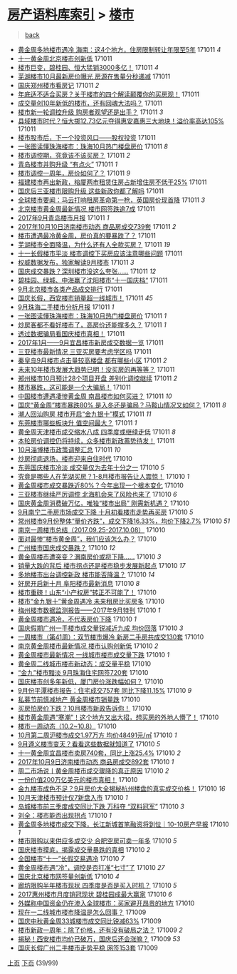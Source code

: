 [房产语料库索引](../../README.md)  > [楼市](楼市.md)
====
> [back](../README.md)

- [黄金周多地楼市遇冷 海南：这4个地方，住房限制转让年限至5年](http://jkwz.applinzi.com/ittc/7023222134619505680.html#%E9%BB%84%E9%87%91%E5%91%A8%E5%A4%9A%E5%9C%B0%E6%A5%BC%E5%B8%82%E9%81%87%E5%86%B7+%E6%B5%B7%E5%8D%97%EF%BC%9A%E8%BF%994%E4%B8%AA%E5%9C%B0%E6%96%B9%EF%BC%8C%E4%BD%8F%E6%88%BF%E9%99%90%E5%88%B6%E8%BD%AC%E8%AE%A9%E5%B9%B4%E9%99%90%E8%87%B35%E5%B9%B4) 171011 *4* 
- [十一黄金周北京楼市创新低](http://jkwz.applinzi.com/ittc/7023231599922119697.html#%E5%8D%81%E4%B8%80%E9%BB%84%E9%87%91%E5%91%A8%E5%8C%97%E4%BA%AC%E6%A5%BC%E5%B8%82%E5%88%9B%E6%96%B0%E4%BD%8E) 171011  
- [楼市巨变，碧桂园、恒大猛销3000多亿！](http://jkwz.applinzi.com/ittc/7023231100976104465.html#%E6%A5%BC%E5%B8%82%E5%B7%A8%E5%8F%98%EF%BC%8C%E7%A2%A7%E6%A1%82%E5%9B%AD%E3%80%81%E6%81%92%E5%A4%A7%E7%8C%9B%E9%94%803000%E5%A4%9A%E4%BA%BF%EF%BC%81) 171011 *4* 
- [芜湖楼市10月最新房价曝光 房源在售量分秒递减](http://jkwz.applinzi.com/ittc/7023230232692261904.html#%E8%8A%9C%E6%B9%96%E6%A5%BC%E5%B8%8210%E6%9C%88%E6%9C%80%E6%96%B0%E6%88%BF%E4%BB%B7%E6%9B%9D%E5%85%89+%E6%88%BF%E6%BA%90%E5%9C%A8%E5%94%AE%E9%87%8F%E5%88%86%E7%A7%92%E9%80%92%E5%87%8F) 171011  
- [国庆郑州楼市看房记](http://jkwz.applinzi.com/ittc/7023213940279084049.html#%E5%9B%BD%E5%BA%86%E9%83%91%E5%B7%9E%E6%A5%BC%E5%B8%82%E7%9C%8B%E6%88%BF%E8%AE%B0) 171011 *2* 
- [年底适不适合买房？关于楼市的四个解读颠覆你的买房观！](http://jkwz.applinzi.com/ittc/7023215166601298961.html#%E5%B9%B4%E5%BA%95%E9%80%82%E4%B8%8D%E9%80%82%E5%90%88%E4%B9%B0%E6%88%BF%EF%BC%9F%E5%85%B3%E4%BA%8E%E6%A5%BC%E5%B8%82%E7%9A%84%E5%9B%9B%E4%B8%AA%E8%A7%A3%E8%AF%BB%E9%A2%A0%E8%A6%86%E4%BD%A0%E7%9A%84%E4%B9%B0%E6%88%BF%E8%A7%82%EF%BC%81) 171011  
- [成交量创10年新低的楼市，还有回魂大法吗？](http://jkwz.applinzi.com/ittc/7023209865290449936.html#%E6%88%90%E4%BA%A4%E9%87%8F%E5%88%9B10%E5%B9%B4%E6%96%B0%E4%BD%8E%E7%9A%84%E6%A5%BC%E5%B8%82%EF%BC%8C%E8%BF%98%E6%9C%89%E5%9B%9E%E9%AD%82%E5%A4%A7%E6%B3%95%E5%90%97%EF%BC%9F) 171011  
- [楼市新一轮调控升级 购房者观望还是出手？](http://jkwz.applinzi.com/ittc/7023217533019227153.html#%E6%A5%BC%E5%B8%82%E6%96%B0%E4%B8%80%E8%BD%AE%E8%B0%83%E6%8E%A7%E5%8D%87%E7%BA%A7+%E8%B4%AD%E6%88%BF%E8%80%85%E8%A7%82%E6%9C%9B%E8%BF%98%E6%98%AF%E5%87%BA%E6%89%8B%EF%BC%9F) 171011 *3* 
- [县域楼市时代？恒大掷12.73亿元夺得惠安嘉惠三大地块！溢价率高达105%](http://jkwz.applinzi.com/ittc/7023189539751986193.html#%E5%8E%BF%E5%9F%9F%E6%A5%BC%E5%B8%82%E6%97%B6%E4%BB%A3%EF%BC%9F%E6%81%92%E5%A4%A7%E6%8E%B712.73%E4%BA%BF%E5%85%83%E5%A4%BA%E5%BE%97%E6%83%A0%E5%AE%89%E5%98%89%E6%83%A0%E4%B8%89%E5%A4%A7%E5%9C%B0%E5%9D%97%EF%BC%81%E6%BA%A2%E4%BB%B7%E7%8E%87%E9%AB%98%E8%BE%BE105%25) 171011  
- [楼市股市后，下一个投资风口——股权投资](http://jkwz.applinzi.com/ittc/7023202463677678608.html#%E6%A5%BC%E5%B8%82%E8%82%A1%E5%B8%82%E5%90%8E%EF%BC%8C%E4%B8%8B%E4%B8%80%E4%B8%AA%E6%8A%95%E8%B5%84%E9%A3%8E%E5%8F%A3%E2%80%94%E2%80%94%E8%82%A1%E6%9D%83%E6%8A%95%E8%B5%84) 171011  
- [一张图读懂珠海楼市：珠海10月热门楼盘房价](http://jkwz.applinzi.com/ittc/7023202180885120016.html#%E4%B8%80%E5%BC%A0%E5%9B%BE%E8%AF%BB%E6%87%82%E7%8F%A0%E6%B5%B7%E6%A5%BC%E5%B8%82%EF%BC%9A%E7%8F%A0%E6%B5%B710%E6%9C%88%E7%83%AD%E9%97%A8%E6%A5%BC%E7%9B%98%E6%88%BF%E4%BB%B7) 171011 *8* 
- [楼市调控期，究竟该不该买房？](http://jkwz.applinzi.com/ittc/7023191870740628496.html#%E6%A5%BC%E5%B8%82%E8%B0%83%E6%8E%A7%E6%9C%9F%EF%BC%8C%E7%A9%B6%E7%AB%9F%E8%AF%A5%E4%B8%8D%E8%AF%A5%E4%B9%B0%E6%88%BF%EF%BC%9F) 171011 *2* 
- [青岛楼市并购升级 “有点火”](http://jkwz.applinzi.com/ittc/7023182434471003153.html#%E9%9D%92%E5%B2%9B%E6%A5%BC%E5%B8%82%E5%B9%B6%E8%B4%AD%E5%8D%87%E7%BA%A7+%E2%80%9C%E6%9C%89%E7%82%B9%E7%81%AB%E2%80%9D) 171011 *1* 
- [楼市调控一周年，房价如何了？](http://jkwz.applinzi.com/ittc/7023180422333334545.html#%E6%A5%BC%E5%B8%82%E8%B0%83%E6%8E%A7%E4%B8%80%E5%91%A8%E5%B9%B4%EF%BC%8C%E6%88%BF%E4%BB%B7%E5%A6%82%E4%BD%95%E4%BA%86%EF%BC%9F) 171011 *9* 
- [福建楼市再出新政，榕厦两市租赁住房占新增住房不低于25%](http://jkwz.applinzi.com/ittc/7023125092693967888.html#%E7%A6%8F%E5%BB%BA%E6%A5%BC%E5%B8%82%E5%86%8D%E5%87%BA%E6%96%B0%E6%94%BF%EF%BC%8C%E6%A6%95%E5%8E%A6%E4%B8%A4%E5%B8%82%E7%A7%9F%E8%B5%81%E4%BD%8F%E6%88%BF%E5%8D%A0%E6%96%B0%E5%A2%9E%E4%BD%8F%E6%88%BF%E4%B8%8D%E4%BD%8E%E4%BA%8E25%25) 171011  
- [国庆后三亚楼市限购升级 这些新政你都了解吗](http://jkwz.applinzi.com/ittc/7023176361525658640.html#%E5%9B%BD%E5%BA%86%E5%90%8E%E4%B8%89%E4%BA%9A%E6%A5%BC%E5%B8%82%E9%99%90%E8%B4%AD%E5%8D%87%E7%BA%A7+%E8%BF%99%E4%BA%9B%E6%96%B0%E6%94%BF%E4%BD%A0%E9%83%BD%E4%BA%86%E8%A7%A3%E5%90%97) 171011  
- [全球楼市要闻：马云打响租房革命第一枪，英国房价现首降](http://jkwz.applinzi.com/ittc/7023176265631269904.html#%E5%85%A8%E7%90%83%E6%A5%BC%E5%B8%82%E8%A6%81%E9%97%BB%EF%BC%9A%E9%A9%AC%E4%BA%91%E6%89%93%E5%93%8D%E7%A7%9F%E6%88%BF%E9%9D%A9%E5%91%BD%E7%AC%AC%E4%B8%80%E6%9E%AA%EF%BC%8C%E8%8B%B1%E5%9B%BD%E6%88%BF%E4%BB%B7%E7%8E%B0%E9%A6%96%E9%99%8D) 171011 *3* 
- [北京楼市黄金周最新情况 楼市网签跌逾7成](http://jkwz.applinzi.com/ittc/7023175589324915728.html#%E5%8C%97%E4%BA%AC%E6%A5%BC%E5%B8%82%E9%BB%84%E9%87%91%E5%91%A8%E6%9C%80%E6%96%B0%E6%83%85%E5%86%B5+%E6%A5%BC%E5%B8%82%E7%BD%91%E7%AD%BE%E8%B7%8C%E9%80%BE7%E6%88%90) 171011  
- [2017年9月青岛楼市月报](http://jkwz.applinzi.com/ittc/7023170990983611409.html#2017%E5%B9%B49%E6%9C%88%E9%9D%92%E5%B2%9B%E6%A5%BC%E5%B8%82%E6%9C%88%E6%8A%A5) 171011 *1* 
- [2017年10月10日济南楼市动态 商品房成交739套](http://jkwz.applinzi.com/ittc/7023158537751102480.html#2017%E5%B9%B410%E6%9C%8810%E6%97%A5%E6%B5%8E%E5%8D%97%E6%A5%BC%E5%B8%82%E5%8A%A8%E6%80%81+%E5%95%86%E5%93%81%E6%88%BF%E6%88%90%E4%BA%A4739%E5%A5%97) 171011 *2* 
- [楼市遭遇最冷黄金周，房价真的要暴跌了？](http://jkwz.applinzi.com/ittc/7023141812032766992.html#%E6%A5%BC%E5%B8%82%E9%81%AD%E9%81%87%E6%9C%80%E5%86%B7%E9%BB%84%E9%87%91%E5%91%A8%EF%BC%8C%E6%88%BF%E4%BB%B7%E7%9C%9F%E7%9A%84%E8%A6%81%E6%9A%B4%E8%B7%8C%E4%BA%86%EF%BC%9F) 171011  
- [芜湖楼市全面降温，为什么还有人全款买房？](http://jkwz.applinzi.com/ittc/7023150139932410897.html#%E8%8A%9C%E6%B9%96%E6%A5%BC%E5%B8%82%E5%85%A8%E9%9D%A2%E9%99%8D%E6%B8%A9%EF%BC%8C%E4%B8%BA%E4%BB%80%E4%B9%88%E8%BF%98%E6%9C%89%E4%BA%BA%E5%85%A8%E6%AC%BE%E4%B9%B0%E6%88%BF%EF%BC%9F) 171011 *19* 
- [十一长假楼市平淡 楼市调控下买房应该注意哪些问题](http://jkwz.applinzi.com/ittc/7023144793939641360.html#%E5%8D%81%E4%B8%80%E9%95%BF%E5%81%87%E6%A5%BC%E5%B8%82%E5%B9%B3%E6%B7%A1+%E6%A5%BC%E5%B8%82%E8%B0%83%E6%8E%A7%E4%B8%8B%E4%B9%B0%E6%88%BF%E5%BA%94%E8%AF%A5%E6%B3%A8%E6%84%8F%E5%93%AA%E4%BA%9B%E9%97%AE%E9%A2%98) 171011  
- [权威数据发布，独家解读9月楼市](http://jkwz.applinzi.com/ittc/7023143154264572945.html#%E6%9D%83%E5%A8%81%E6%95%B0%E6%8D%AE%E5%8F%91%E5%B8%83%EF%BC%8C%E7%8B%AC%E5%AE%B6%E8%A7%A3%E8%AF%BB9%E6%9C%88%E6%A5%BC%E5%B8%82) 171011 *3* 
- [国庆成交暴跌？深圳楼市没这么夸张……](http://jkwz.applinzi.com/ittc/7023136296539784208.html#%E5%9B%BD%E5%BA%86%E6%88%90%E4%BA%A4%E6%9A%B4%E8%B7%8C%EF%BC%9F%E6%B7%B1%E5%9C%B3%E6%A5%BC%E5%B8%82%E6%B2%A1%E8%BF%99%E4%B9%88%E5%A4%B8%E5%BC%A0%E2%80%A6%E2%80%A6) 171011 *12* 
- [碧桂园、绿城、中海赢了沈阳楼市“十一国庆档“](http://jkwz.applinzi.com/ittc/7023135404092556305.html#%E7%A2%A7%E6%A1%82%E5%9B%AD%E3%80%81%E7%BB%BF%E5%9F%8E%E3%80%81%E4%B8%AD%E6%B5%B7%E8%B5%A2%E4%BA%86%E6%B2%88%E9%98%B3%E6%A5%BC%E5%B8%82%E2%80%9C%E5%8D%81%E4%B8%80%E5%9B%BD%E5%BA%86%E6%A1%A3%E2%80%9C) 171011  
- [9月北京楼市各类产品成交排行](http://jkwz.applinzi.com/ittc/7023132709533254672.html#9%E6%9C%88%E5%8C%97%E4%BA%AC%E6%A5%BC%E5%B8%82%E5%90%84%E7%B1%BB%E4%BA%A7%E5%93%81%E6%88%90%E4%BA%A4%E6%8E%92%E8%A1%8C) 171011  
- [国庆长假，西安楼市销量超一线城市！](http://jkwz.applinzi.com/ittc/7023127954605999120.html#%E5%9B%BD%E5%BA%86%E9%95%BF%E5%81%87%EF%BC%8C%E8%A5%BF%E5%AE%89%E6%A5%BC%E5%B8%82%E9%94%80%E9%87%8F%E8%B6%85%E4%B8%80%E7%BA%BF%E5%9F%8E%E5%B8%82%EF%BC%81) 171011 *45* 
- [9月珠海二手楼市分析月报](http://jkwz.applinzi.com/ittc/7023126470153733136.html#9%E6%9C%88%E7%8F%A0%E6%B5%B7%E4%BA%8C%E6%89%8B%E6%A5%BC%E5%B8%82%E5%88%86%E6%9E%90%E6%9C%88%E6%8A%A5) 171011 *1* 
- [一张图读懂珠海楼市：珠海10月热门楼盘房价](http://jkwz.applinzi.com/ittc/7023121348484924432.html#%E4%B8%80%E5%BC%A0%E5%9B%BE%E8%AF%BB%E6%87%82%E7%8F%A0%E6%B5%B7%E6%A5%BC%E5%B8%82%EF%BC%9A%E7%8F%A0%E6%B5%B710%E6%9C%88%E7%83%AD%E9%97%A8%E6%A5%BC%E7%9B%98%E6%88%BF%E4%BB%B7) 171011 *1* 
- [炒房客都不看好楼市了，高房价还能撑多久？](http://jkwz.applinzi.com/ittc/7023120043632755729.html#%E7%82%92%E6%88%BF%E5%AE%A2%E9%83%BD%E4%B8%8D%E7%9C%8B%E5%A5%BD%E6%A5%BC%E5%B8%82%E4%BA%86%EF%BC%8C%E9%AB%98%E6%88%BF%E4%BB%B7%E8%BF%98%E8%83%BD%E6%92%91%E5%A4%9A%E4%B9%85%EF%BC%9F) 171011 *1* 
- [透过数据骗局看国庆楼市真相！](http://jkwz.applinzi.com/ittc/7023119190091891729.html#%E9%80%8F%E8%BF%87%E6%95%B0%E6%8D%AE%E9%AA%97%E5%B1%80%E7%9C%8B%E5%9B%BD%E5%BA%86%E6%A5%BC%E5%B8%82%E7%9C%9F%E7%9B%B8%EF%BC%81) 171011  
- [2017年1月——9月宜昌楼市新房成交数据一览](http://jkwz.applinzi.com/ittc/7023117814448260112.html#2017%E5%B9%B41%E6%9C%88%E2%80%94%E2%80%949%E6%9C%88%E5%AE%9C%E6%98%8C%E6%A5%BC%E5%B8%82%E6%96%B0%E6%88%BF%E6%88%90%E4%BA%A4%E6%95%B0%E6%8D%AE%E4%B8%80%E8%A7%88) 171011  
- [三亚楼市最新情况 三亚买房要考虑学区吗](http://jkwz.applinzi.com/ittc/7023117725013115920.html#%E4%B8%89%E4%BA%9A%E6%A5%BC%E5%B8%82%E6%9C%80%E6%96%B0%E6%83%85%E5%86%B5+%E4%B8%89%E4%BA%9A%E4%B9%B0%E6%88%BF%E8%A6%81%E8%80%83%E8%99%91%E5%AD%A6%E5%8C%BA%E5%90%97) 171011  
- [秦皇岛9月楼市点击量较高楼盘 都有哪些小区](http://jkwz.applinzi.com/ittc/7023116028853355537.html#%E7%A7%A6%E7%9A%87%E5%B2%9B9%E6%9C%88%E6%A5%BC%E5%B8%82%E7%82%B9%E5%87%BB%E9%87%8F%E8%BE%83%E9%AB%98%E6%A5%BC%E7%9B%98+%E9%83%BD%E6%9C%89%E5%93%AA%E4%BA%9B%E5%B0%8F%E5%8C%BA) 171011 *2* 
- [未来10年楼市发展大趋势已明！没买房的再等等？](http://jkwz.applinzi.com/ittc/7023115743376442384.html#%E6%9C%AA%E6%9D%A510%E5%B9%B4%E6%A5%BC%E5%B8%82%E5%8F%91%E5%B1%95%E5%A4%A7%E8%B6%8B%E5%8A%BF%E5%B7%B2%E6%98%8E%EF%BC%81%E6%B2%A1%E4%B9%B0%E6%88%BF%E7%9A%84%E5%86%8D%E7%AD%89%E7%AD%89%EF%BC%9F) 171011  
- [郑州楼市10月预计28个项目开盘 差别化调控继续](http://jkwz.applinzi.com/ittc/7023112426931880977.html#%E9%83%91%E5%B7%9E%E6%A5%BC%E5%B8%8210%E6%9C%88%E9%A2%84%E8%AE%A128%E4%B8%AA%E9%A1%B9%E7%9B%AE%E5%BC%80%E7%9B%98+%E5%B7%AE%E5%88%AB%E5%8C%96%E8%B0%83%E6%8E%A7%E7%BB%A7%E7%BB%AD) 171011 *2* 
- [楼市暴跌，这可能是一个大骗局！](http://jkwz.applinzi.com/ittc/7023110861315638289.html#%E6%A5%BC%E5%B8%82%E6%9A%B4%E8%B7%8C%EF%BC%8C%E8%BF%99%E5%8F%AF%E8%83%BD%E6%98%AF%E4%B8%80%E4%B8%AA%E5%A4%A7%E9%AA%97%E5%B1%80%EF%BC%81) 171011  
- [中国楼市遭遇凄惨黄金周 南昌楼市如何买进？](http://jkwz.applinzi.com/ittc/7023110273609761809.html#%E4%B8%AD%E5%9B%BD%E6%A5%BC%E5%B8%82%E9%81%AD%E9%81%87%E5%87%84%E6%83%A8%E9%BB%84%E9%87%91%E5%91%A8+%E5%8D%97%E6%98%8C%E6%A5%BC%E5%B8%82%E5%A6%82%E4%BD%95%E4%B9%B0%E8%BF%9B%EF%BC%9F) 171011 *10* 
- [国庆“黄金周”楼市暴跌80% 是入冬还是骗局？马鞍山情况又如何？](http://jkwz.applinzi.com/ittc/7023106657020806161.html#%E5%9B%BD%E5%BA%86%E2%80%9C%E9%BB%84%E9%87%91%E5%91%A8%E2%80%9D%E6%A5%BC%E5%B8%82%E6%9A%B4%E8%B7%8C80%25+%E6%98%AF%E5%85%A5%E5%86%AC%E8%BF%98%E6%98%AF%E9%AA%97%E5%B1%80%EF%BC%9F%E9%A9%AC%E9%9E%8D%E5%B1%B1%E6%83%85%E5%86%B5%E5%8F%88%E5%A6%82%E4%BD%95%EF%BC%9F) 171011 *8* 
- [潮人回汕购房 楼市开启“金九银十”模式](http://jkwz.applinzi.com/ittc/7023099524271309840.html#%E6%BD%AE%E4%BA%BA%E5%9B%9E%E6%B1%95%E8%B4%AD%E6%88%BF+%E6%A5%BC%E5%B8%82%E5%BC%80%E5%90%AF%E2%80%9C%E9%87%91%E4%B9%9D%E9%93%B6%E5%8D%81%E2%80%9D%E6%A8%A1%E5%BC%8F) 171011 *11* 
- [东莞楼市哪些板块升 值空间最大？](http://jkwz.applinzi.com/ittc/7023092322965914641.html#%E4%B8%9C%E8%8E%9E%E6%A5%BC%E5%B8%82%E5%93%AA%E4%BA%9B%E6%9D%BF%E5%9D%97%E5%8D%87+%E5%80%BC%E7%A9%BA%E9%97%B4%E6%9C%80%E5%A4%A7%EF%BC%9F) 171011 *1* 
- [黄金周天津楼市成交缩水八成 四季度或继续走低](http://jkwz.applinzi.com/ittc/7023086805073789969.html#%E9%BB%84%E9%87%91%E5%91%A8%E5%A4%A9%E6%B4%A5%E6%A5%BC%E5%B8%82%E6%88%90%E4%BA%A4%E7%BC%A9%E6%B0%B4%E5%85%AB%E6%88%90+%E5%9B%9B%E5%AD%A3%E5%BA%A6%E6%88%96%E7%BB%A7%E7%BB%AD%E8%B5%B0%E4%BD%8E) 171011 *8* 
- [本轮房价调控仍将持续，众多楼市新政蓄势待发！](http://jkwz.applinzi.com/ittc/7023071652315923473.html#%E6%9C%AC%E8%BD%AE%E6%88%BF%E4%BB%B7%E8%B0%83%E6%8E%A7%E4%BB%8D%E5%B0%86%E6%8C%81%E7%BB%AD%EF%BC%8C%E4%BC%97%E5%A4%9A%E6%A5%BC%E5%B8%82%E6%96%B0%E6%94%BF%E8%93%84%E5%8A%BF%E5%BE%85%E5%8F%91%EF%BC%81) 171011  
- [10月淄博楼市政策调整汇总](http://jkwz.applinzi.com/ittc/7022987299950953488.html#10%E6%9C%88%E6%B7%84%E5%8D%9A%E6%A5%BC%E5%B8%82%E6%94%BF%E7%AD%96%E8%B0%83%E6%95%B4%E6%B1%87%E6%80%BB) 171011 *10* 
- [炒房彻底退场，楼市迎来自住时代](http://jkwz.applinzi.com/ittc/7022921750818587664.html#%E7%82%92%E6%88%BF%E5%BD%BB%E5%BA%95%E9%80%80%E5%9C%BA%EF%BC%8C%E6%A5%BC%E5%B8%82%E8%BF%8E%E6%9D%A5%E8%87%AA%E4%BD%8F%E6%97%B6%E4%BB%A3) 171010  
- [东莞国庆楼市冷淡 成交量仅为去年十分之一](http://jkwz.applinzi.com/ittc/7022895431267386384.html#%E4%B8%9C%E8%8E%9E%E5%9B%BD%E5%BA%86%E6%A5%BC%E5%B8%82%E5%86%B7%E6%B7%A1+%E6%88%90%E4%BA%A4%E9%87%8F%E4%BB%85%E4%B8%BA%E5%8E%BB%E5%B9%B4%E5%8D%81%E5%88%86%E4%B9%8B%E4%B8%80) 171010 *5* 
- [究竟是哪些人在芜湖买房？1-8月楼市报告让人震惊！](http://jkwz.applinzi.com/ittc/7022885497934971921.html#%E7%A9%B6%E7%AB%9F%E6%98%AF%E5%93%AA%E4%BA%9B%E4%BA%BA%E5%9C%A8%E8%8A%9C%E6%B9%96%E4%B9%B0%E6%88%BF%EF%BC%9F1-8%E6%9C%88%E6%A5%BC%E5%B8%82%E6%8A%A5%E5%91%8A%E8%AE%A9%E4%BA%BA%E9%9C%87%E6%83%8A%EF%BC%81) 171010 *1* 
- [黄金周楼市成交暴跌近80%？今年出现一个根本变化](http://jkwz.applinzi.com/ittc/7022882391440491536.html#%E9%BB%84%E9%87%91%E5%91%A8%E6%A5%BC%E5%B8%82%E6%88%90%E4%BA%A4%E6%9A%B4%E8%B7%8C%E8%BF%9180%25%EF%BC%9F%E4%BB%8A%E5%B9%B4%E5%87%BA%E7%8E%B0%E4%B8%80%E4%B8%AA%E6%A0%B9%E6%9C%AC%E5%8F%98%E5%8C%96) 171010  
- [三亚楼市继续严厉调控 北海机会来了风险也来了](http://jkwz.applinzi.com/ittc/7022871189515666449.html#%E4%B8%89%E4%BA%9A%E6%A5%BC%E5%B8%82%E7%BB%A7%E7%BB%AD%E4%B8%A5%E5%8E%89%E8%B0%83%E6%8E%A7+%E5%8C%97%E6%B5%B7%E6%9C%BA%E4%BC%9A%E6%9D%A5%E4%BA%86%E9%A3%8E%E9%99%A9%E4%B9%9F%E6%9D%A5%E4%BA%86) 171010 *6* 
- [国庆黄金周消费破万亿，唯独“楼市出局” 刚需新机遇？](http://jkwz.applinzi.com/ittc/7022853726749066256.html#%E5%9B%BD%E5%BA%86%E9%BB%84%E9%87%91%E5%91%A8%E6%B6%88%E8%B4%B9%E7%A0%B4%E4%B8%87%E4%BA%BF%EF%BC%8C%E5%94%AF%E7%8B%AC%E2%80%9C%E6%A5%BC%E5%B8%82%E5%87%BA%E5%B1%80%E2%80%9D+%E5%88%9A%E9%9C%80%E6%96%B0%E6%9C%BA%E9%81%87%EF%BC%9F) 171010  
- [9月南宁二手房市场成交下降 十月初看楼市走势再买房](http://jkwz.applinzi.com/ittc/7022850410027680785.html#9%E6%9C%88%E5%8D%97%E5%AE%81%E4%BA%8C%E6%89%8B%E6%88%BF%E5%B8%82%E5%9C%BA%E6%88%90%E4%BA%A4%E4%B8%8B%E9%99%8D+%E5%8D%81%E6%9C%88%E5%88%9D%E7%9C%8B%E6%A5%BC%E5%B8%82%E8%B5%B0%E5%8A%BF%E5%86%8D%E4%B9%B0%E6%88%BF) 171010 *5* 
- [常州楼市9月份整体“量价齐跌”，成交下降16.33%，均价下降2.7%](http://jkwz.applinzi.com/ittc/7022850611710805008.html#%E5%B8%B8%E5%B7%9E%E6%A5%BC%E5%B8%829%E6%9C%88%E4%BB%BD%E6%95%B4%E4%BD%93%E2%80%9C%E9%87%8F%E4%BB%B7%E9%BD%90%E8%B7%8C%E2%80%9D%EF%BC%8C%E6%88%90%E4%BA%A4%E4%B8%8B%E9%99%8D16.33%25%EF%BC%8C%E5%9D%87%E4%BB%B7%E4%B8%8B%E9%99%8D2.7%25) 171010 *51* 
- [南京一周楼市总结（2017.09.25-2017.10.08）](http://jkwz.applinzi.com/ittc/7022845754857751568.html#%E5%8D%97%E4%BA%AC%E4%B8%80%E5%91%A8%E6%A5%BC%E5%B8%82%E6%80%BB%E7%BB%93%EF%BC%882017.09.25-2017.10.08%EF%BC%89) 171010  
- [面对最惨“楼市黄金周”，我们应该怎么办？](http://jkwz.applinzi.com/ittc/7022845681906222097.html#%E9%9D%A2%E5%AF%B9%E6%9C%80%E6%83%A8%E2%80%9C%E6%A5%BC%E5%B8%82%E9%BB%84%E9%87%91%E5%91%A8%E2%80%9D%EF%BC%8C%E6%88%91%E4%BB%AC%E5%BA%94%E8%AF%A5%E6%80%8E%E4%B9%88%E5%8A%9E%EF%BC%9F) 171010  
- [广州楼市国庆成交暴跌？](http://jkwz.applinzi.com/ittc/7022839869922083857.html#%E5%B9%BF%E5%B7%9E%E6%A5%BC%E5%B8%82%E5%9B%BD%E5%BA%86%E6%88%90%E4%BA%A4%E6%9A%B4%E8%B7%8C%EF%BC%9F) 171010 *12* 
- [黄金周楼市遭突变？渭南房价或将下降……](http://jkwz.applinzi.com/ittc/7022834497345815569.html#%E9%BB%84%E9%87%91%E5%91%A8%E6%A5%BC%E5%B8%82%E9%81%AD%E7%AA%81%E5%8F%98%EF%BC%9F%E6%B8%AD%E5%8D%97%E6%88%BF%E4%BB%B7%E6%88%96%E5%B0%86%E4%B8%8B%E9%99%8D%E2%80%A6%E2%80%A6) 171010 *3* 
- [销量大跌的背后 楼市拐点还是楼市稳步发展新起点](http://jkwz.applinzi.com/ittc/7022822767316173840.html#%E9%94%80%E9%87%8F%E5%A4%A7%E8%B7%8C%E7%9A%84%E8%83%8C%E5%90%8E+%E6%A5%BC%E5%B8%82%E6%8B%90%E7%82%B9%E8%BF%98%E6%98%AF%E6%A5%BC%E5%B8%82%E7%A8%B3%E6%AD%A5%E5%8F%91%E5%B1%95%E6%96%B0%E8%B5%B7%E7%82%B9) 171010 *17* 
- [多地楼市出台调控新政 楼市能否降温？](http://jkwz.applinzi.com/ittc/7022822410875831313.html#%E5%A4%9A%E5%9C%B0%E6%A5%BC%E5%B8%82%E5%87%BA%E5%8F%B0%E8%B0%83%E6%8E%A7%E6%96%B0%E6%94%BF+%E6%A5%BC%E5%B8%82%E8%83%BD%E5%90%A6%E9%99%8D%E6%B8%A9%EF%BC%9F) 171010 *14* 
- [好房开启新十月 阜阳楼市最新消息](http://jkwz.applinzi.com/ittc/7022821145370428433.html#%E5%A5%BD%E6%88%BF%E5%BC%80%E5%90%AF%E6%96%B0%E5%8D%81%E6%9C%88+%E9%98%9C%E9%98%B3%E6%A5%BC%E5%B8%82%E6%9C%80%E6%96%B0%E6%B6%88%E6%81%AF) 171010 *8* 
- [楼市重磅！山东“小产权房”转正不可能了！](http://jkwz.applinzi.com/ittc/7022819988589773841.html#%E6%A5%BC%E5%B8%82%E9%87%8D%E7%A3%85%EF%BC%81%E5%B1%B1%E4%B8%9C%E2%80%9C%E5%B0%8F%E4%BA%A7%E6%9D%83%E6%88%BF%E2%80%9D%E8%BD%AC%E6%AD%A3%E4%B8%8D%E5%8F%AF%E8%83%BD%E4%BA%86%EF%BC%81) 171010  
- [楼市“金九银十”黄金周遇冷 未来租房比买房多](http://jkwz.applinzi.com/ittc/7022818110506271761.html#%E6%A5%BC%E5%B8%82%E2%80%9C%E9%87%91%E4%B9%9D%E9%93%B6%E5%8D%81%E2%80%9D%E9%BB%84%E9%87%91%E5%91%A8%E9%81%87%E5%86%B7+%E6%9C%AA%E6%9D%A5%E7%A7%9F%E6%88%BF%E6%AF%94%E4%B9%B0%E6%88%BF%E5%A4%9A) 171010  
- [梅州楼市数据监测报告——2017年9月特刊](http://jkwz.applinzi.com/ittc/7022817223310312464.html#%E6%A2%85%E5%B7%9E%E6%A5%BC%E5%B8%82%E6%95%B0%E6%8D%AE%E7%9B%91%E6%B5%8B%E6%8A%A5%E5%91%8A%E2%80%94%E2%80%942017%E5%B9%B49%E6%9C%88%E7%89%B9%E5%88%8A) 171010 *1* 
- [黄金周楼市遇冷，不代表房价下降](http://jkwz.applinzi.com/ittc/7022816850386355216.html#%E9%BB%84%E9%87%91%E5%91%A8%E6%A5%BC%E5%B8%82%E9%81%87%E5%86%B7%EF%BC%8C%E4%B8%8D%E4%BB%A3%E8%A1%A8%E6%88%BF%E4%BB%B7%E4%B8%8B%E9%99%8D) 171010 *1* 
- [国庆假期广州一手楼市成交量锐减近九成 均价回落](http://jkwz.applinzi.com/ittc/7022815521874117648.html#%E5%9B%BD%E5%BA%86%E5%81%87%E6%9C%9F%E5%B9%BF%E5%B7%9E%E4%B8%80%E6%89%8B%E6%A5%BC%E5%B8%82%E6%88%90%E4%BA%A4%E9%87%8F%E9%94%90%E5%87%8F%E8%BF%91%E4%B9%9D%E6%88%90+%E5%9D%87%E4%BB%B7%E5%9B%9E%E8%90%BD) 171010 *3* 
- [一周楼市（第41周）：双节楼市爆冷 新房二手房共成交130套](http://jkwz.applinzi.com/ittc/7022810496691078161.html#%E4%B8%80%E5%91%A8%E6%A5%BC%E5%B8%82%EF%BC%88%E7%AC%AC41%E5%91%A8%EF%BC%89%EF%BC%9A%E5%8F%8C%E8%8A%82%E6%A5%BC%E5%B8%82%E7%88%86%E5%86%B7+%E6%96%B0%E6%88%BF%E4%BA%8C%E6%89%8B%E6%88%BF%E5%85%B1%E6%88%90%E4%BA%A4130%E5%A5%97) 171010  
- [南京黄金周楼市最新情况 楼市认购创新低](http://jkwz.applinzi.com/ittc/7022781277739156496.html#%E5%8D%97%E4%BA%AC%E9%BB%84%E9%87%91%E5%91%A8%E6%A5%BC%E5%B8%82%E6%9C%80%E6%96%B0%E6%83%85%E5%86%B5+%E6%A5%BC%E5%B8%82%E8%AE%A4%E8%B4%AD%E5%88%9B%E6%96%B0%E4%BD%8E) 171010 *2* 
- [黄金周楼市最新情况 一线城市楼市成交量下跌](http://jkwz.applinzi.com/ittc/7022781278921950225.html#%E9%BB%84%E9%87%91%E5%91%A8%E6%A5%BC%E5%B8%82%E6%9C%80%E6%96%B0%E6%83%85%E5%86%B5+%E4%B8%80%E7%BA%BF%E5%9F%8E%E5%B8%82%E6%A5%BC%E5%B8%82%E6%88%90%E4%BA%A4%E9%87%8F%E4%B8%8B%E8%B7%8C) 171010 *1* 
- [黄金周二线城市楼市新动态：成交量平稳](http://jkwz.applinzi.com/ittc/7022781282361279504.html#%E9%BB%84%E9%87%91%E5%91%A8%E4%BA%8C%E7%BA%BF%E5%9F%8E%E5%B8%82%E6%A5%BC%E5%B8%82%E6%96%B0%E5%8A%A8%E6%80%81%EF%BC%9A%E6%88%90%E4%BA%A4%E9%87%8F%E5%B9%B3%E7%A8%B3) 171010  
- [“金九”楼市黯淡 9月珠海住宅网签720套](http://jkwz.applinzi.com/ittc/7022778933857223697.html#%E2%80%9C%E9%87%91%E4%B9%9D%E2%80%9D%E6%A5%BC%E5%B8%82%E9%BB%AF%E6%B7%A1+9%E6%9C%88%E7%8F%A0%E6%B5%B7%E4%BD%8F%E5%AE%85%E7%BD%91%E7%AD%BE720%E5%A5%97) 171010  
- [国庆楼市创多年新低，厦门房价涨跌幅如何？](http://jkwz.applinzi.com/ittc/7022767274971366416.html#%E5%9B%BD%E5%BA%86%E6%A5%BC%E5%B8%82%E5%88%9B%E5%A4%9A%E5%B9%B4%E6%96%B0%E4%BD%8E%EF%BC%8C%E5%8E%A6%E9%97%A8%E6%88%BF%E4%BB%B7%E6%B6%A8%E8%B7%8C%E5%B9%85%E5%A6%82%E4%BD%95%EF%BC%9F) 171010  
- [9月份平潭楼市报告：住宅成交757套 同比下降11.15%](http://jkwz.applinzi.com/ittc/7022764397771097105.html#9%E6%9C%88%E4%BB%BD%E5%B9%B3%E6%BD%AD%E6%A5%BC%E5%B8%82%E6%8A%A5%E5%91%8A%EF%BC%9A%E4%BD%8F%E5%AE%85%E6%88%90%E4%BA%A4757%E5%A5%97+%E5%90%8C%E6%AF%94%E4%B8%8B%E9%99%8D11.15%25) 171010 *9* 
- [私募节前慎减地产 黄金周楼市销量跌](http://jkwz.applinzi.com/ittc/7022750804019250192.html#%E7%A7%81%E5%8B%9F%E8%8A%82%E5%89%8D%E6%85%8E%E5%87%8F%E5%9C%B0%E4%BA%A7+%E9%BB%84%E9%87%91%E5%91%A8%E6%A5%BC%E5%B8%82%E9%94%80%E9%87%8F%E8%B7%8C) 171010  
- [买房怕房价下跌？10月楼市新政告诉你！](http://jkwz.applinzi.com/ittc/7022756814851146768.html#%E4%B9%B0%E6%88%BF%E6%80%95%E6%88%BF%E4%BB%B7%E4%B8%8B%E8%B7%8C%EF%BC%9F10%E6%9C%88%E6%A5%BC%E5%B8%82%E6%96%B0%E6%94%BF%E5%91%8A%E8%AF%89%E4%BD%A0%EF%BC%81) 171010  
- [楼市黄金周遇“寒潮”！这个地方又出大招，想买房的外地人懵了！](http://jkwz.applinzi.com/ittc/7022756634961642512.html#%E6%A5%BC%E5%B8%82%E9%BB%84%E9%87%91%E5%91%A8%E9%81%87%E2%80%9C%E5%AF%92%E6%BD%AE%E2%80%9D%EF%BC%81%E8%BF%99%E4%B8%AA%E5%9C%B0%E6%96%B9%E5%8F%88%E5%87%BA%E5%A4%A7%E6%8B%9B%EF%BC%8C%E6%83%B3%E4%B9%B0%E6%88%BF%E7%9A%84%E5%A4%96%E5%9C%B0%E4%BA%BA%E6%87%B5%E4%BA%86%EF%BC%81) 171010  
- [楼市一周动态（10.2~10.8）](http://jkwz.applinzi.com/ittc/7022751186086790161.html#%E6%A5%BC%E5%B8%82%E4%B8%80%E5%91%A8%E5%8A%A8%E6%80%81%EF%BC%8810.2%7E10.8%EF%BC%89) 171010  
- [10月第二周沪楼市成交1.97万方 均价48491元/㎡](http://jkwz.applinzi.com/ittc/7022750646409888784.html#10%E6%9C%88%E7%AC%AC%E4%BA%8C%E5%91%A8%E6%B2%AA%E6%A5%BC%E5%B8%82%E6%88%90%E4%BA%A41.97%E4%B8%87%E6%96%B9+%E5%9D%87%E4%BB%B748491%E5%85%83%2F%E3%8E%A1) 171010 *1* 
- [9月遵义楼市变天？看看这些数据就知道了](http://jkwz.applinzi.com/ittc/7022746510977139728.html#9%E6%9C%88%E9%81%B5%E4%B9%89%E6%A5%BC%E5%B8%82%E5%8F%98%E5%A4%A9%EF%BC%9F%E7%9C%8B%E7%9C%8B%E8%BF%99%E4%BA%9B%E6%95%B0%E6%8D%AE%E5%B0%B1%E7%9F%A5%E9%81%93%E4%BA%86) 171010 *5* 
- [十一黄金周宜昌楼市卖房740套，同比上涨25.4%](http://jkwz.applinzi.com/ittc/7022744597883782161.html#%E5%8D%81%E4%B8%80%E9%BB%84%E9%87%91%E5%91%A8%E5%AE%9C%E6%98%8C%E6%A5%BC%E5%B8%82%E5%8D%96%E6%88%BF740%E5%A5%97%EF%BC%8C%E5%90%8C%E6%AF%94%E4%B8%8A%E6%B6%A825.4%25) 171010 *2* 
- [2017年10月9日济南楼市动态 商品房成交892套](http://jkwz.applinzi.com/ittc/7022742561373029392.html#2017%E5%B9%B410%E6%9C%889%E6%97%A5%E6%B5%8E%E5%8D%97%E6%A5%BC%E5%B8%82%E5%8A%A8%E6%80%81+%E5%95%86%E5%93%81%E6%88%BF%E6%88%90%E4%BA%A4892%E5%A5%97) 171010 *1* 
- [周二市场说丨黄金周楼市成交骤降的真正原因](http://jkwz.applinzi.com/ittc/7022737037185254416.html#%E5%91%A8%E4%BA%8C%E5%B8%82%E5%9C%BA%E8%AF%B4%E4%B8%A8%E9%BB%84%E9%87%91%E5%91%A8%E6%A5%BC%E5%B8%82%E6%88%90%E4%BA%A4%E9%AA%A4%E9%99%8D%E7%9A%84%E7%9C%9F%E6%AD%A3%E5%8E%9F%E5%9B%A0) 171010 *2* 
- [一份价值200万亿美元的楼市真相！](http://jkwz.applinzi.com/ittc/7022736620829279249.html#%E4%B8%80%E4%BB%BD%E4%BB%B7%E5%80%BC200%E4%B8%87%E4%BA%BF%E7%BE%8E%E5%85%83%E7%9A%84%E6%A5%BC%E5%B8%82%E7%9C%9F%E7%9B%B8%EF%BC%81) 171010  
- [金九楼市成色不足？9月房价大全揭秘杭州楼盘的真实成交价格！](http://jkwz.applinzi.com/ittc/7022736566664037393.html#%E9%87%91%E4%B9%9D%E6%A5%BC%E5%B8%82%E6%88%90%E8%89%B2%E4%B8%8D%E8%B6%B3%EF%BC%9F9%E6%9C%88%E6%88%BF%E4%BB%B7%E5%A4%A7%E5%85%A8%E6%8F%AD%E7%A7%98%E6%9D%AD%E5%B7%9E%E6%A5%BC%E7%9B%98%E7%9A%84%E7%9C%9F%E5%AE%9E%E6%88%90%E4%BA%A4%E4%BB%B7%E6%A0%BC%EF%BC%81) 171010 *16* 
- [10月天津楼市预计仅7新盘入市](http://jkwz.applinzi.com/ittc/7022736474364183568.html#10%E6%9C%88%E5%A4%A9%E6%B4%A5%E6%A5%BC%E5%B8%82%E9%A2%84%E8%AE%A1%E4%BB%857%E6%96%B0%E7%9B%98%E5%85%A5%E5%B8%82) 171010 *1* 
- [岛城楼市前三季度成交同比下跌 万科夺 “双料冠军”](http://jkwz.applinzi.com/ittc/7022732660265452560.html#%E5%B2%9B%E5%9F%8E%E6%A5%BC%E5%B8%82%E5%89%8D%E4%B8%89%E5%AD%A3%E5%BA%A6%E6%88%90%E4%BA%A4%E5%90%8C%E6%AF%94%E4%B8%8B%E8%B7%8C+%E4%B8%87%E7%A7%91%E5%A4%BA+%E2%80%9C%E5%8F%8C%E6%96%99%E5%86%A0%E5%86%9B%E2%80%9D) 171010 *3* 
- [刘全：楼市能否出现拐点](http://jkwz.applinzi.com/ittc/7022726139733345297.html#%E5%88%98%E5%85%A8%EF%BC%9A%E6%A5%BC%E5%B8%82%E8%83%BD%E5%90%A6%E5%87%BA%E7%8E%B0%E6%8B%90%E7%82%B9) 171010 *1* 
- [黄金周多地楼市成交下降，长江新城首笔融资将到位｜10-10房产早报](http://jkwz.applinzi.com/ittc/7022725911420601360.html#%E9%BB%84%E9%87%91%E5%91%A8%E5%A4%9A%E5%9C%B0%E6%A5%BC%E5%B8%82%E6%88%90%E4%BA%A4%E4%B8%8B%E9%99%8D%EF%BC%8C%E9%95%BF%E6%B1%9F%E6%96%B0%E5%9F%8E%E9%A6%96%E7%AC%94%E8%9E%8D%E8%B5%84%E5%B0%86%E5%88%B0%E4%BD%8D%EF%BD%9C10-10%E6%88%BF%E4%BA%A7%E6%97%A9%E6%8A%A5) 171010 *1* 
- [楼市限购以来供应多成交少 合肥空房可卖一年多](http://jkwz.applinzi.com/ittc/7022714473545204752.html#%E6%A5%BC%E5%B8%82%E9%99%90%E8%B4%AD%E4%BB%A5%E6%9D%A5%E4%BE%9B%E5%BA%94%E5%A4%9A%E6%88%90%E4%BA%A4%E5%B0%91+%E5%90%88%E8%82%A5%E7%A9%BA%E6%88%BF%E5%8F%AF%E5%8D%96%E4%B8%80%E5%B9%B4%E5%A4%9A) 171010 *5* 
- [国庆楼市摸底，揭露成交量暴跌的真相](http://jkwz.applinzi.com/ittc/7022710107123745808.html#%E5%9B%BD%E5%BA%86%E6%A5%BC%E5%B8%82%E6%91%B8%E5%BA%95%EF%BC%8C%E6%8F%AD%E9%9C%B2%E6%88%90%E4%BA%A4%E9%87%8F%E6%9A%B4%E8%B7%8C%E7%9A%84%E7%9C%9F%E7%9B%B8) 171010 *2* 
- [全国楼市“十一”长假交易遇冷](http://jkwz.applinzi.com/ittc/7022707750851838993.html#%E5%85%A8%E5%9B%BD%E6%A5%BC%E5%B8%82%E2%80%9C%E5%8D%81%E4%B8%80%E2%80%9D%E9%95%BF%E5%81%87%E4%BA%A4%E6%98%93%E9%81%87%E5%86%B7) 171010 *7* 
- [黄金周楼市遇“冷”，调控是否打准“七寸”了](http://jkwz.applinzi.com/ittc/7022703845975786512.html#%E9%BB%84%E9%87%91%E5%91%A8%E6%A5%BC%E5%B8%82%E9%81%87%E2%80%9C%E5%86%B7%E2%80%9D%EF%BC%8C%E8%B0%83%E6%8E%A7%E6%98%AF%E5%90%A6%E6%89%93%E5%87%86%E2%80%9C%E4%B8%83%E5%AF%B8%E2%80%9D%E4%BA%86) 171010 *27* 
- [国庆北京楼市网签量创新低](http://jkwz.applinzi.com/ittc/7022700189914235921.html#%E5%9B%BD%E5%BA%86%E5%8C%97%E4%BA%AC%E6%A5%BC%E5%B8%82%E7%BD%91%E7%AD%BE%E9%87%8F%E5%88%9B%E6%96%B0%E4%BD%8E) 171010 *4* 
- [廊坊限购半年楼市现状 四季度是否是买入时机？](http://jkwz.applinzi.com/ittc/7022600588540511249.html#%E5%BB%8A%E5%9D%8A%E9%99%90%E8%B4%AD%E5%8D%8A%E5%B9%B4%E6%A5%BC%E5%B8%82%E7%8E%B0%E7%8A%B6+%E5%9B%9B%E5%AD%A3%E5%BA%A6%E6%98%AF%E5%90%A6%E6%98%AF%E4%B9%B0%E5%85%A5%E6%97%B6%E6%9C%BA%EF%BC%9F) 171010 *5* 
- [2017惠州楼市月度销冠现状 碧桂园成最大赢家](http://jkwz.applinzi.com/ittc/7022600579149464593.html#2017%E6%83%A0%E5%B7%9E%E6%A5%BC%E5%B8%82%E6%9C%88%E5%BA%A6%E9%94%80%E5%86%A0%E7%8E%B0%E7%8A%B6+%E7%A2%A7%E6%A1%82%E5%9B%AD%E6%88%90%E6%9C%80%E5%A4%A7%E8%B5%A2%E5%AE%B6) 171010 *6* 
- [外媒称中国资金仍在渗入全球楼市：买家避开昂贵的地方](http://jkwz.applinzi.com/ittc/7022599955779421201.html#%E5%A4%96%E5%AA%92%E7%A7%B0%E4%B8%AD%E5%9B%BD%E8%B5%84%E9%87%91%E4%BB%8D%E5%9C%A8%E6%B8%97%E5%85%A5%E5%85%A8%E7%90%83%E6%A5%BC%E5%B8%82%EF%BC%9A%E4%B9%B0%E5%AE%B6%E9%81%BF%E5%BC%80%E6%98%82%E8%B4%B5%E7%9A%84%E5%9C%B0%E6%96%B9) 171010  
- [现在一二线城市楼市降温是怎么回事？](http://jkwz.applinzi.com/ittc/7022590063270167569.html#%E7%8E%B0%E5%9C%A8%E4%B8%80%E4%BA%8C%E7%BA%BF%E5%9F%8E%E5%B8%82%E6%A5%BC%E5%B8%82%E9%99%8D%E6%B8%A9%E6%98%AF%E6%80%8E%E4%B9%88%E5%9B%9E%E4%BA%8B%EF%BC%9F) 171009  
- [国庆中秋黄金周33城楼市成交同比锐减63%](http://jkwz.applinzi.com/ittc/7022575961688769552.html#%E5%9B%BD%E5%BA%86%E4%B8%AD%E7%A7%8B%E9%BB%84%E9%87%91%E5%91%A833%E5%9F%8E%E6%A5%BC%E5%B8%82%E6%88%90%E4%BA%A4%E5%90%8C%E6%AF%94%E9%94%90%E5%87%8F63%25) 171009  
- [楼市新政一周年：除了价格，还有没有破局之法？](http://jkwz.applinzi.com/ittc/7022557852277933072.html#%E6%A5%BC%E5%B8%82%E6%96%B0%E6%94%BF%E4%B8%80%E5%91%A8%E5%B9%B4%EF%BC%9A%E9%99%A4%E4%BA%86%E4%BB%B7%E6%A0%BC%EF%BC%8C%E8%BF%98%E6%9C%89%E6%B2%A1%E6%9C%89%E7%A0%B4%E5%B1%80%E4%B9%8B%E6%B3%95%EF%BC%9F) 171009 *2* 
- [揭秘！西安楼市均价已破万，国庆后还会涨嘛？](http://jkwz.applinzi.com/ittc/7022551617809941521.html#%E6%8F%AD%E7%A7%98%EF%BC%81%E8%A5%BF%E5%AE%89%E6%A5%BC%E5%B8%82%E5%9D%87%E4%BB%B7%E5%B7%B2%E7%A0%B4%E4%B8%87%EF%BC%8C%E5%9B%BD%E5%BA%86%E5%90%8E%E8%BF%98%E4%BC%9A%E6%B6%A8%E5%98%9B%EF%BC%9F) 171009 *53* 
- [国庆长假广州二手楼市走势平稳 网签153套](http://jkwz.applinzi.com/ittc/7022549821209183248.html#%E5%9B%BD%E5%BA%86%E9%95%BF%E5%81%87%E5%B9%BF%E5%B7%9E%E4%BA%8C%E6%89%8B%E6%A5%BC%E5%B8%82%E8%B5%B0%E5%8A%BF%E5%B9%B3%E7%A8%B3+%E7%BD%91%E7%AD%BE153%E5%A5%97) 171009  


 [上页](楼市40.md) [下页](楼市38.md)          (39/99)